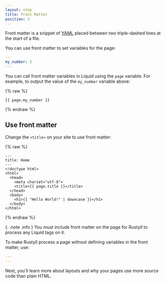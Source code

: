 ```yaml
---
layout: step
title: Front Matter
position: 3
---
```

Front matter is a snippet of [YAML](http://yaml.org/) placed between two
triple-dashed lines at the start of a file.

You can use front matter to set variables for the page:

```yaml
---
my_number: 5
---
```

You can call front matter variables in Liquid using the `page` variable. For
example, to output the value of the `my_number` variable above:

{% raw %}
```liquid
{{ page.my_number }}
```
{% endraw %}

## Use front matter

Change the `<title>` on your site to use front matter:

{% raw %}
```liquid
---
title: Home
---
<!doctype html>
<html>
  <head>
    <meta charset="utf-8">
    <title>{{ page.title }}</title>
  </head>
  <body>
    <h1>{{ "Hello World!" | downcase }}</h1>
  </body>
</html>
```
{% endraw %}

{: .note .info }
You _must_ include front matter on the page for Rustyll to process any Liquid tags on it. 

To make Rustyll process a page without defining variables in the front matter, use:

```yaml
---
---
```

Next, you'll learn more about layouts and why your pages use more source code than plain HTML.
